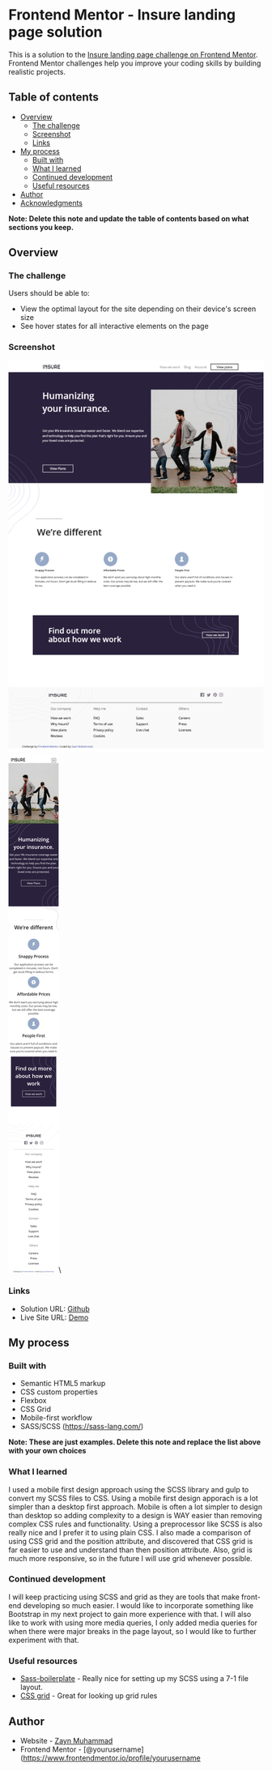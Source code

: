 # Frontend Mentor - Insure landing page solution

This is a solution to the [Insure landing page challenge on Frontend Mentor](https://www.frontendmentor.io/challenges/insure-landing-page-uTU68JV8). Frontend Mentor challenges help you improve your coding skills by building realistic projects. 

## Table of contents

- [Overview](#overview)
  - [The challenge](#the-challenge)
  - [Screenshot](#screenshot)
  - [Links](#links)
- [My process](#my-process)
  - [Built with](#built-with)
  - [What I learned](#what-i-learned)
  - [Continued development](#continued-development)
  - [Useful resources](#useful-resources)
- [Author](#author)
- [Acknowledgments](#acknowledgments)

**Note: Delete this note and update the table of contents based on what sections you keep.**

## Overview

### The challenge

Users should be able to:

- View the optimal layout for the site depending on their device's screen size
- See hover states for all interactive elements on the page

### Screenshot

![Desktop](./Screenshots/Insure_Desktop.png)
![Mobile](./Screenshots/Insure_Mobile.png)\

### Links

- Solution URL: [Github](https://your-solution-url.com)
- Live Site URL: [Demo](https://your-live-site-url.com)

## My process

### Built with

- Semantic HTML5 markup
- CSS custom properties
- Flexbox
- CSS Grid
- Mobile-first workflow
- SASS/SCSS (https://sass-lang.com/)

**Note: These are just examples. Delete this note and replace the list above with your own choices**

### What I learned

I used a mobile first design approach using the SCSS library and gulp to convert my SCSS files to CSS.
Using a mobile first design apporach is a lot simpler than a desktop first approach. Mobile is often a lot simpler
to design than desktop so adding complexity to a design is WAY easier than removing complex CSS rules and functionality.
Using a preprocessor like SCSS is also really nice and I prefer it to using plain CSS. I also made a comparison of
using CSS grid and the position attribute, and discovered that CSS grid is far easier to use and understand than
then position attribute. Also, grid is much more responsive, so in the future I will use grid whenever possible.

### Continued development

I will keep practicing using SCSS and grid as they are tools that make front-end developing so much easier. I would like to incorporate
something like Bootstrap in my next project to gain more experience with that. I will also like to work with using more media queries,
I only added media queries for when there were major breaks in the page layout, so I would like to further experiment with that.

### Useful resources

- [Sass-boilerplate](https://github.com/KittyGiraudel/sass-boilerplate) - Really nice for setting up my SCSS using a 7-1 file layout.
- [CSS grid](https://css-tricks.com/snippets/css/complete-guide-grid/) - Great for looking up grid rules

## Author

- Website - [Zayn Muhammad](zaynmuhammad.netlify.app/)
- Frontend Mentor - [@yourusername](https://www.frontendmentor.io/profile/yourusername

